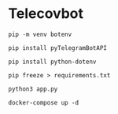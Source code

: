# Telecovbot

`pip -m venv botenv`

`pip install pyTelegramBotAPI`

`pip install python-dotenv`

`pip freeze > requirements.txt`

`python3 app.py`

`docker-compose up -d`